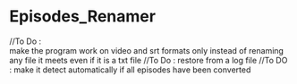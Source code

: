 # Episodes_Renamer
//To Do :   
make the program work on video and srt formats only instead of renaming any file it meets even if it is a txt file
//To Do	:	restore from a log file
//To DO : make it detect automatically if all episodes have been converted
 
